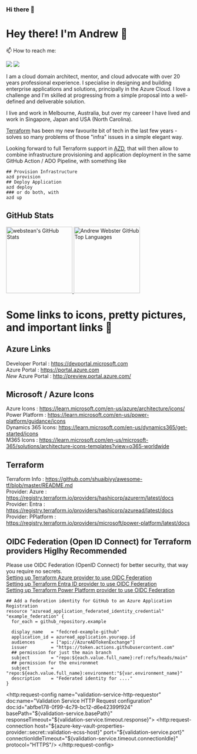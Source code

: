 ### Hi there 👋

# Hey there! I'm Andrew 👋
<!-- <img src="wave.gif" width="26px"> -->

📫 How to reach me:
<p align="left">
    <a href="https://twitter.com/webstean"><img src="https://img.shields.io/badge/-Twitter-2D2B55?style=flat-square&logo=twitter&logoColor=white"/></a>
    <a href="https://www.linkedin.com/in/maketechwork/"><img src="https://img.shields.io/badge/-LinkedIn-2D2B55?style=flat-square&logo=linkedin&logoColor=white"/></a>
</p>

I am a cloud domain architect, mentor, and cloud advocate with over 20 years professional experience. I specialise in designing and building enterprise applications and solutions, principally in the Azure Cloud. I love a challenge and I'm skilled at progressing from a simple proposal into a well-defined and deliverable solution.

I live and work in Melbourne, Australia, but over my careeer I have lived and work in Singapore, Japan and USA (North Carolina).

[Terraform](https://developer.hashicorp.com/terraform/docs) has been my new favourite bit of tech in the last few years - solves so many problems of those "infra" issues in a simple elegant way.

Looking forward to full Terraform support in [AZD](https://github.com/Azure/azure-dev), that will then allow to combine infrastructure provisioning and application deployment in the same GitHub Action / ADO Pipeline, with something like<br>
```shell
## Provision Infrastructure
azd provision
## Deploy Application
azd deploy
### or do both, with
azd up
```

## GitHub Stats

<a href="https://github.com/webstean">
  <img height="180em" src="https://github-readme-stats.vercel.app/api?username=webstean&show_icons=true&theme=shades-of-purple&count_private=true" alt="webstean's GitHub Stats" />
  <img height="180em" src="https://github-readme-stats.vercel.app/api/top-langs/?username=webstean&theme=shades-of-purple&layout=compact" 
    alt="Andrew Webster GitHub Top Languages" />
</a>

<!--
**webstean/webstean** is a ✨ _special_ ✨ repository because its `README.md` (this file) appears on your GitHub profile.

Here are some ideas to get you started:

- 🔭 I’m currently working on ...
- 🌱 I’m currently learning ...
- 👯 I’m looking to collaborate on ...
- 🤔 I’m looking for help with ...
- 💬 Ask me about ...
- 📫 How to reach me: ...
- 😄 Pronouns: ...
- ⚡ Fun fact: ...
-->

# Some links to icons, pretty pictures, and important links 💬

## Azure Links
Developer Portal   : https://devportal.microsoft.com<br>
Azure Portal       : https://portal.azure.com<br>
*New* Azure Portal : http://preview.portal.azure.com/<br>

## Microsoft / Azure Icons
Azure Icons       : https://learn.microsoft.com/en-us/azure/architecture/icons/<br>
Power Platform    : https://learn.microsoft.com/en-us/power-platform/guidance/icons<br>
Dynamics 365 Icons: https://learn.microsoft.com/en-us/dynamics365/get-started/icons<br>
M365 Icons        : https://learn.microsoft.com/en-us/microsoft-365/solutions/architecture-icons-templates?view=o365-worldwide<br>

## Terraform 
Terraform Info      : https://github.com/shuaibiyy/awesome-tf/blob/master/README.md<br>
Provider: Azure     : https://registry.terraform.io/providers/hashicorp/azurerm/latest/docs<br>
Provider: Entra     : https://registry.terraform.io/providers/hashicorp/azuread/latest/docs<br>
Provider: PPlatform : https://registry.terraform.io/providers/microsoft/power-platform/latest/docs<br>

## OIDC Federation (Open ID Connect) for Terraform providers **Higlhy Recommended**
Please use OIDC Federation (OpenID Connect) for better security, that way you require no secrets.<br>
[Setting up Terraform Azure provider to use OIDC Federation](https://registry.terraform.io/providers/hashicorp/azurerm/latest/docs/guides/service_principal_oidc)<br>
[Setting up Terraform Entra ID provider to use OIDC Federation](https://registry.terraform.io/providers/hashicorp/azuread/latest/docs/guides/service_principal_oidc)<br>
[Setting up Terraform Power Platform provider to use OIDC Federation](https://registry.terraform.io/providers/microsoft/power-platform/latest/docs#authenticating-to-power-platform-using-a-service-principal-with-oidc)<br>

```hcl
## Add a Federation identity for GitHub to an Azure Application Registration
resource "azuread_application_federated_identity_credential" "example_federation" {
  for_each = github_repository.example

  display_name   = "fedcred-example-github"
  application_id = azuread_application.yourapp.id
  audiences      = ["api://AzureADTokenExchange"]
  issuer         = "https://token.actions.githubusercontent.com"
  ## permission for just the main branch
  subject        = "repo:${each.value.full_name}:ref:refs/heads/main"
  ## permission for the environmnet
  subject        = "repo:${each.value.full_name}:environment:"${var.environment_name}"
  description    = "Federated identity for ...."
}
```

<http:request-config name="validation-service-http-requestor" doc:name="Validation Service HTTP Request configuration" doc:id="abfbe178-0f99-4c79-bc12-d6e42399f924" basePath="${validation-service.basePath}" responseTimeout="${validation-service.timeout.response}">
        <http:request-connection host="${azure-key-vault-properties-provider::secret::validation-ecss-host}" port="${validation-service.port}" connectionIdleTimeout="${validation-service.timeout.connectionIdle}" protocol="HTTPS"/>
    </http:request-config>


